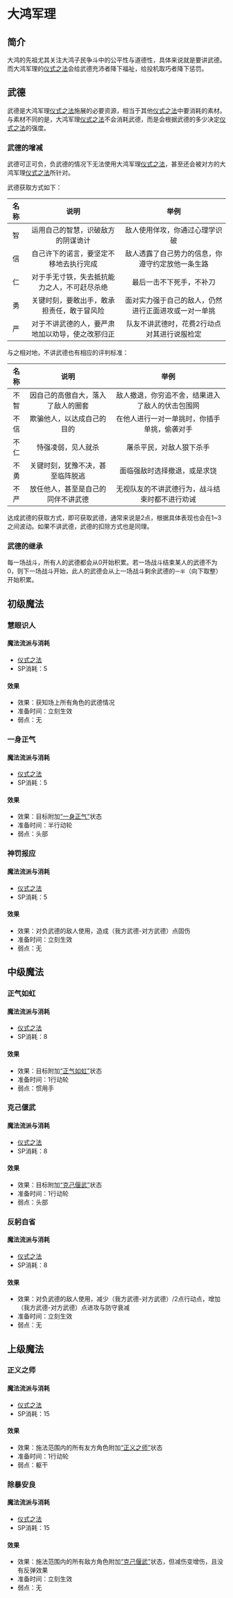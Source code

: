 # 大鸿军理

## 简介

大鸿的先祖尤其关注大鸿子民争斗中的公平性与道德性，具体来说就是要讲武德。而大鸿军理的<a href="/rules/V4.x rules/8·magic/#仪式之法" target="_blank">仪式之法</a>会给武德充沛者降下福祉，给投机取巧者降下惩罚。

## 武德

武德是大鸿军理<a href="/rules/V4.x rules/8·magic/#仪式之法" target="_blank">仪式之法</a>施展的必要资源，相当于其他<a href="/rules/V4.x rules/8·magic/#仪式之法" target="_blank">仪式之法</a>中要消耗的素材。与素材不同的是，大鸿军理<a href="/rules/V4.x rules/8·magic/#仪式之法" target="_blank">仪式之法</a>不会消耗武德，而是会根据武德的多少决定<a href="/rules/V4.x rules/8·magic/#仪式之法" target="_blank">仪式之法</a>的强度。

### 武德的增减

武德可正可负，负武德的情况下无法使用大鸿军理<a href="/rules/V4.x rules/8·magic/#仪式之法" target="_blank">仪式之法</a>，甚至还会被对方的大鸿军理<a href="/rules/V4.x rules/8·magic/#仪式之法" target="_blank">仪式之法</a>所针对。

武德获取方式如下：

名称|说明|举例
:--:|:--:|:--:
智|运用自己的智慧，识破敌方的阴谋诡计|敌人使用佯攻，你通过心理学识破
信|自己许下的诺言，要坚定不移地去执行完成|敌人透露了自己势力的信息，你遵守约定放他一条生路
仁|对于手无寸铁，失去抵抗能力之人，不可赶尽杀绝|最后一击不下死手，不补刀
勇|关键时刻，要敢出手，敢承担责任，敢于冒风险|面对实力强于自己的敌人，仍然进行正面进攻或一对一单挑
严|对于不讲武德的人，要严肃地加以劝导，使之改邪归正|队友不讲武德时，花费2行动点对其进行说服检定

与之相对地，不讲武德也有相应的评判标准：

名称|说明|举例
:--:|:--:|:--:
不智|因自己的高傲自大，落入了敌人的圈套|敌人撤退，你穷追不舍，结果进入了敌人的伏击包围网
不信|欺骗他人，以达成自己的目的|在他人进行一对一单挑时，你插手单挑，偷袭对手
不仁|恃强凌弱，见人就杀|屠杀平民，对敌人狠下杀手
不勇|关键时刻，犹豫不决，甚至临阵脱逃|面临强敌时选择撤退，或是求饶
不严|放任他人，甚至是自己的同伴不讲武德|无视队友的不讲武德行为，战斗结束时都不进行劝诫

达成武德的获取方式，即可获取武德，通常来说是2点，根据具体表现也会在1~3之间波动。如果不讲武德，武德的扣除方式也是同理。

### 武德的继承

每一场战斗，所有人的武德都会从0开始积累。若一场战斗结束某人的武德不为0，则下一场战斗开始，此人的武德会从上一场战斗剩余武德的`一半`（向下取整）开始积累。

## 初级魔法

### 慧眼识人

#### 魔法流派与消耗

* <a href="/rules/V4.x rules/8·magic/#仪式之法" target="_blank">仪式之法</a>
* SP消耗：5

#### 效果

* 效果：获知场上所有角色的武德情况
* 准备时间：立刻生效
* 弱点：无

### 一身正气

#### 魔法流派与消耗

* <a href="/rules/V4.x rules/8·magic/#仪式之法" target="_blank">仪式之法</a>
* SP消耗：5

#### 效果

* 效果：目标附加<a href="../../../../status/normal/#一身正气" target="_blank">“一身正气”</a>状态
* 准备时间：半行动轮
* 弱点：头部

### 神罚报应

#### 魔法流派与消耗

* <a href="/rules/V4.x rules/8·magic/#仪式之法" target="_blank">仪式之法</a>
* SP消耗：5

#### 效果

* 效果：对负武德的敌人使用，造成（我方武德-对方武德）点固伤
* 准备时间：立刻生效
* 弱点：无

## 中级魔法

### 正气如虹

#### 魔法流派与消耗

* <a href="/rules/V4.x rules/8·magic/#仪式之法" target="_blank">仪式之法</a>
* SP消耗：8

#### 效果

* 效果：目标附加<a href="../../../../status/normal/#正气如虹" target="_blank">“正气如虹”</a>状态
* 准备时间：1行动轮
* 弱点：惯用手

### 克己偃武

#### 魔法流派与消耗

* <a href="/rules/V4.x rules/8·magic/#仪式之法" target="_blank">仪式之法</a>
* SP消耗：8

#### 效果

* 效果：目标附加<a href="../../../../status/normal/#克己偃武" target="_blank">“克己偃武”</a>状态
* 准备时间：1行动轮
* 弱点：头部

### 反躬自省

#### 魔法流派与消耗

* <a href="/rules/V4.x rules/8·magic/#仪式之法" target="_blank">仪式之法</a>
* SP消耗：8

#### 效果

* 效果：对负武德的敌人使用，减少（我方武德-对方武德）/2点行动点，增加（我方武德-对方武德）点进攻与防守衰减
* 准备时间：立刻生效
* 弱点：无

## 上级魔法

### 正义之师

#### 魔法流派与消耗

* <a href="/rules/V4.x rules/8·magic/#仪式之法" target="_blank">仪式之法</a>
* SP消耗：15

#### 效果

* 效果：施法范围内的所有友方角色附加<a href="../../../../status/normal/#正义之师" target="_blank">“正义之师”</a>状态
* 准备时间：1行动轮
* 弱点：躯干

### 除暴安良

#### 魔法流派与消耗

* <a href="/rules/V4.x rules/8·magic/#仪式之法" target="_blank">仪式之法</a>
* SP消耗：15

#### 效果

* 效果：施法范围内的所有敌方角色附加<a href="../../../../status/normal/#克己偃武" target="_blank">“克己偃武”</a>状态，但减伤变增伤，且没有反弹效果
* 准备时间：立刻生效
* 弱点：无

